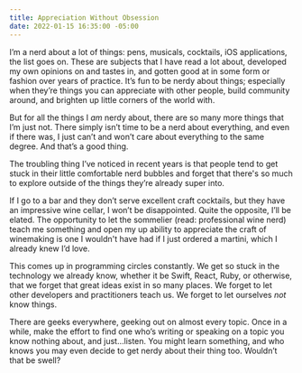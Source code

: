 ```yaml
---
title: Appreciation Without Obsession
date: 2022-01-15 16:35:00 -05:00
---
```


I’m a nerd about a lot of things: pens, musicals, cocktails, iOS applications, the list goes on. These are subjects that I have read a lot about, developed my own opinions on and tastes in, and gotten good at in some form or fashion over years of practice. It’s fun to be nerdy about things; especially when they’re things you can appreciate with other people, build  community around, and brighten up little corners of the world with.

But for all the things I _am_ nerdy about, there are so many more things that I’m just not. There simply isn’t time to be a nerd about everything, and even if there was, I just can’t and won’t care about everything to the same degree. And that’s a good thing. 

The troubling thing I’ve noticed in recent years is that people tend to get stuck in their little comfortable nerd bubbles and forget that there's so much to explore outside of the things they’re already super into. 

If I go to a bar and they don’t serve excellent craft cocktails, but they have an impressive wine cellar, I won’t be disappointed. Quite the opposite, I’ll be elated. The opportunity to let the sommelier (read: professional wine nerd) teach me something and open my up ability to appreciate the craft of winemaking is one I wouldn't have had if I just ordered a martini, which I already knew I’d love.

This comes up in programming circles constantly. We get so stuck in the technology we already know, whether it be Swift, React, Ruby, or otherwise, that we forget that great ideas exist in so many places. We forget to let other developers and practitioners teach us. We forget to let ourselves *not* know things.

There are geeks everywhere, geeking out on almost every topic. Once in a while, make the effort to find one who’s writing or speaking on a topic you know nothing about, and just…listen. You might learn something, and who knows you may even decide to get nerdy about their thing too. Wouldn’t that be swell?